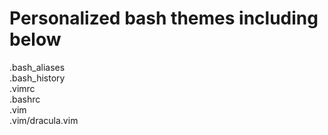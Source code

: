 # Personalized bash themes including below
.bash_aliases  
.bash_history   
.vimrc  
.bashrc  
.vim  
.vim/dracula.vim  






